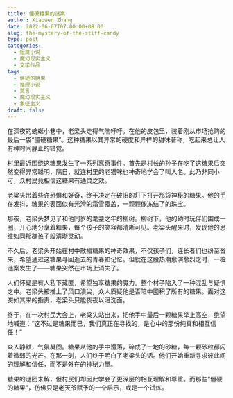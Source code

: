 ```yaml
---
title: 僵硬糖果的谜案
author: Xiaowen Zhang
date: 2022-06-07T07:00:00+08:00
slug: the-mystery-of-the-stiff-candy
type: post
categories:
  - 短篇小说
  - 魔幻现实主义
  - 文学作品
tags:
  - 僵硬的糖果
  - 推理小说
  - 莫言
  - 魔幻现实主义
  - 象征主义
draft: false
---
```


在深夜的蜿蜒小巷中，老梁头走得气喘吁吁。在他的皮包里，装着刚从市场抢购的最后一袋“僵硬糖果”。这种糖果以其异常的硬度和异样的甜味著称，吃起来总让人有种时间静止的错觉。

村里最近围绕这糖果发生了一系列离奇事件。首先是村长的孙子在吃了这糖果后突然变得异常聪明，隔日，就连村里的老猫咪也神奇地学会了叫人名。此乃非同小可，众村民竟相信这糖果有通灵之效。

老梁头带着些许恐惧和好奇，终于决定在破旧的灯下打开那袋神秘的糖果。他的手在发抖，糖果的表面似有光滑的霜雪覆盖，一颗颗像冻结了的珠宝。

那夜，老梁头梦见了和他同岁的耄耋之年的柳树。柳树下，他的幼时玩伴们围成一圈，开心地分享着糖果，每个孩子的笑容都清晰可见。老梁头醒来时，发现他的思维如同那群孩子般清晰灵动。

不久后，老梁头开始在村中散播糖果的神奇效果，不仅孩子们，连长者们也纷至沓来，希望通过这糖果寻回逝去的青春和记忆。但就在这股热潮愈演愈烈之时，一桩谜案发生了——糖果突然在市场上消失了。

人们怀疑是有人私下藏匿，希望独享糖果的魔力。整个村子陷入了一种混乱与疑惧之中。老梁头被推上了风口浪尖，众人质疑他是否暗中囤积了所有的糖果。面对这突如其来的指责，老梁头只能夜夜以泪洗面。

终于，在一次村民大会上，老梁头站出来，把他手中最后一颗糖果举上高空，绝望地喊道：“这不过是糖果而已，我们真正在寻找的，是心中的那份纯真和相互信任！”

众人静默，气氛凝固。糖果从他的手中滑落，碎成了一地的砂糖，每一颗砂粒都闪着微弱的光芒。在那一刻，人们终于明白了老梁头的话。他们开始重新寻求彼此间的理解和信任，而不是外在的神秘力量。

糖果的谜团未解，但村民们却因此学会了更深层的相互理解和尊重。而那些“僵硬的糖果”，仿佛只是老天爷赋予的一个启示，或是一个试炼。